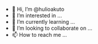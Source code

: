 - 👋 Hi, I’m @hulioakuto
- 👀 I’m interested in ...
- 🌱 I’m currently learning ...
- 💞️ I’m looking to collaborate on ...
- 📫 How to reach me ...

<!---
hulioakuto/hulioakuto is a ✨ special ✨ repository because its `README.md` (this file) appears on your GitHub profile.
You can click the Preview link to take a look at your changes.
--->
